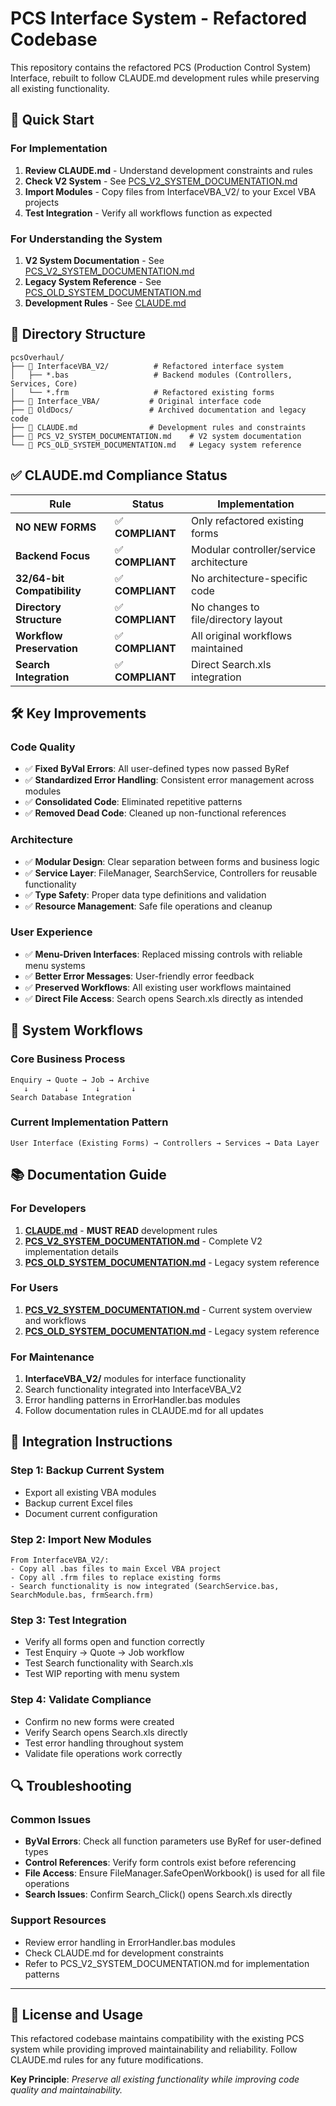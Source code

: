 # PCS Interface System - Refactored Codebase

This repository contains the refactored PCS (Production Control System) Interface, rebuilt to follow CLAUDE.md development rules while preserving all existing functionality.

## 🎯 Quick Start

### For Implementation
1. **Review CLAUDE.md** - Understand development constraints and rules
2. **Check V2 System** - See [PCS_V2_SYSTEM_DOCUMENTATION.md](./PCS_V2_SYSTEM_DOCUMENTATION.md)
3. **Import Modules** - Copy files from InterfaceVBA_V2/ to your Excel VBA projects
4. **Test Integration** - Verify all workflows function as expected

### For Understanding the System
1. **V2 System Documentation** - See [PCS_V2_SYSTEM_DOCUMENTATION.md](./PCS_V2_SYSTEM_DOCUMENTATION.md)
2. **Legacy System Reference** - See [PCS_OLD_SYSTEM_DOCUMENTATION.md](./PCS_OLD_SYSTEM_DOCUMENTATION.md)
3. **Development Rules** - See [CLAUDE.md](./CLAUDE.md)

## 📁 Directory Structure

```
pcsOverhaul/
├── 📁 InterfaceVBA_V2/          # Refactored interface system
│   ├── *.bas                   # Backend modules (Controllers, Services, Core)
│   └── *.frm                   # Refactored existing forms
├── 📁 Interface_VBA/           # Original interface code
├── 📁 OldDocs/                 # Archived documentation and legacy code
├── 📄 CLAUDE.md                # Development rules and constraints
├── 📄 PCS_V2_SYSTEM_DOCUMENTATION.md    # V2 system documentation
└── 📄 PCS_OLD_SYSTEM_DOCUMENTATION.md   # Legacy system reference
```

## ✅ CLAUDE.md Compliance Status

| Rule | Status | Implementation |
|------|--------|----------------|
| **NO NEW FORMS** | ✅ **COMPLIANT** | Only refactored existing forms |
| **Backend Focus** | ✅ **COMPLIANT** | Modular controller/service architecture |
| **32/64-bit Compatibility** | ✅ **COMPLIANT** | No architecture-specific code |
| **Directory Structure** | ✅ **COMPLIANT** | No changes to file/directory layout |
| **Workflow Preservation** | ✅ **COMPLIANT** | All original workflows maintained |
| **Search Integration** | ✅ **COMPLIANT** | Direct Search.xls integration |

## 🛠️ Key Improvements

### Code Quality
- ✅ **Fixed ByVal Errors**: All user-defined types now passed ByRef
- ✅ **Standardized Error Handling**: Consistent error management across modules
- ✅ **Consolidated Code**: Eliminated repetitive patterns
- ✅ **Removed Dead Code**: Cleaned up non-functional references

### Architecture
- ✅ **Modular Design**: Clear separation between forms and business logic
- ✅ **Service Layer**: FileManager, SearchService, Controllers for reusable functionality
- ✅ **Type Safety**: Proper data type definitions and validation
- ✅ **Resource Management**: Safe file operations and cleanup

### User Experience
- ✅ **Menu-Driven Interfaces**: Replaced missing controls with reliable menu systems
- ✅ **Better Error Messages**: User-friendly error feedback
- ✅ **Preserved Workflows**: All existing user workflows maintained
- ✅ **Direct File Access**: Search opens Search.xls directly as intended

## 🔄 System Workflows

### Core Business Process
```
Enquiry → Quote → Job → Archive
   ↓        ↓      ↓       ↓
Search Database Integration
```

### Current Implementation Pattern
```
User Interface (Existing Forms) → Controllers → Services → Data Layer
```

## 📚 Documentation Guide

### For Developers
1. **[CLAUDE.md](./CLAUDE.md)** - **MUST READ** development rules
2. **[PCS_V2_SYSTEM_DOCUMENTATION.md](./PCS_V2_SYSTEM_DOCUMENTATION.md)** - Complete V2 implementation details
3. **[PCS_OLD_SYSTEM_DOCUMENTATION.md](./PCS_OLD_SYSTEM_DOCUMENTATION.md)** - Legacy system reference

### For Users
1. **[PCS_V2_SYSTEM_DOCUMENTATION.md](./PCS_V2_SYSTEM_DOCUMENTATION.md)** - Current system overview and workflows
2. **[PCS_OLD_SYSTEM_DOCUMENTATION.md](./PCS_OLD_SYSTEM_DOCUMENTATION.md)** - Legacy system reference

### For Maintenance
1. **InterfaceVBA_V2/** modules for interface functionality
2. Search functionality integrated into InterfaceVBA_V2
3. Error handling patterns in ErrorHandler.bas modules
4. Follow documentation rules in CLAUDE.md for all updates

## 🚀 Integration Instructions

### Step 1: Backup Current System
- Export all existing VBA modules
- Backup current Excel files
- Document current configuration

### Step 2: Import New Modules
```
From InterfaceVBA_V2/:
- Copy all .bas files to main Excel VBA project
- Copy all .frm files to replace existing forms
- Search functionality is now integrated (SearchService.bas, SearchModule.bas, frmSearch.frm)
```

### Step 3: Test Integration
- Verify all forms open and function correctly
- Test Enquiry → Quote → Job workflow
- Test Search functionality with Search.xls
- Test WIP reporting with menu system

### Step 4: Validate Compliance
- Confirm no new forms were created
- Verify Search opens Search.xls directly
- Test error handling throughout system
- Validate file operations work correctly

## 🔍 Troubleshooting

### Common Issues
- **ByVal Errors**: Check all function parameters use ByRef for user-defined types
- **Control References**: Verify form controls exist before referencing
- **File Access**: Ensure FileManager.SafeOpenWorkbook() is used for all file operations
- **Search Issues**: Confirm Search_Click() opens Search.xls directly

### Support Resources
- Review error handling in ErrorHandler.bas modules
- Check CLAUDE.md for development constraints
- Refer to PCS_V2_SYSTEM_DOCUMENTATION.md for implementation patterns

---

## 📄 License and Usage

This refactored codebase maintains compatibility with the existing PCS system while providing improved maintainability and reliability. Follow CLAUDE.md rules for any future modifications.

**Key Principle**: *Preserve all existing functionality while improving code quality and maintainability.*